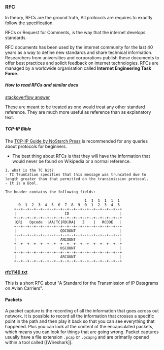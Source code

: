 ### RFC
In theory, RFCs are the ground truth, All protocols are requires to exactly follow the specification.

RFCs or Request for Comments, is the way that the internet develops standards.

RFC documents has been used by the internet community for the last 40 years as a way to define new standards and share technical information. Researchers from universities and corporations publish these documents to offer best practices and solicit feedback on internet technologies. RFCs are managed by a worldwide organisation called **Internet Engineering Task Force**.

##### How to read RFCs and similar docs
[stackoverflow answer](https://softwareengineering.stackexchange.com/questions/179022/how-does-one-read-rfcs-and-similar-documents)

These are meant to be treated as one would treat any other standard reference.
They are much more useful as reference than as explanatory text.

##### TCP-IP Bible

The [TCP-IP Guide by NoStarch Press](https://nostarch.com/tcpip.htm) is recommended for any queries about protocols for beginners.

- The best thing about RFCs is that they will have the information that would never be found on Wikipedia or a normal reference.

```
1. what is the TC bit?
- TC TrunCation specifies that this message was truncated due to length greater than that permitted on the transimission protocol.
- It is a Bool.

The header contains the following fields:

                                    1  1  1  1  1  1
      0  1  2  3  4  5  6  7  8  9  0  1  2  3  4  5
    +--+--+--+--+--+--+--+--+--+--+--+--+--+--+--+--+
    |                      ID                       |
    +--+--+--+--+--+--+--+--+--+--+--+--+--+--+--+--+
    |QR|   Opcode  |AA|TC|RD|RA|   Z    |   RCODE   |
    +--+--+--+--+--+--+--+--+--+--+--+--+--+--+--+--+
    |                    QDCOUNT                    |
    +--+--+--+--+--+--+--+--+--+--+--+--+--+--+--+--+
    |                    ANCOUNT                    |
    +--+--+--+--+--+--+--+--+--+--+--+--+--+--+--+--+
    |                    NSCOUNT                    |
    +--+--+--+--+--+--+--+--+--+--+--+--+--+--+--+--+
    |                    ARCOUNT                    |
    +--+--+--+--+--+--+--+--+--+--+--+--+--+--+--+--+
```


#### [rfc1149.txt](https://www.rfc-editor.org/rfc/rfc1149.txt)

This is a short RFC about "A Standard for the Transmission of IP Datagrams on Avian Carriers".

#### Packets
A packet capture is the recording of all the information that goes across out network. It is possible to record all the information that crosses a specific point in the path and then play it back so that you can see everything that happened. Plus you can look at the content of the encapsulated packets, which means you can look for things that are going wrong. Packet captures usually have a file extension `.pcap` or `.pcapng` and are primarily opened within a tool called [[Wireshark]]. 